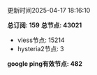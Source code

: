 更新时间2025-04-17 18:16:10

**总订阅: 159**
**总节点: 43021**
- vless节点: 15214
- hysteria2节点: 3

**google ping有效节点: 482**
